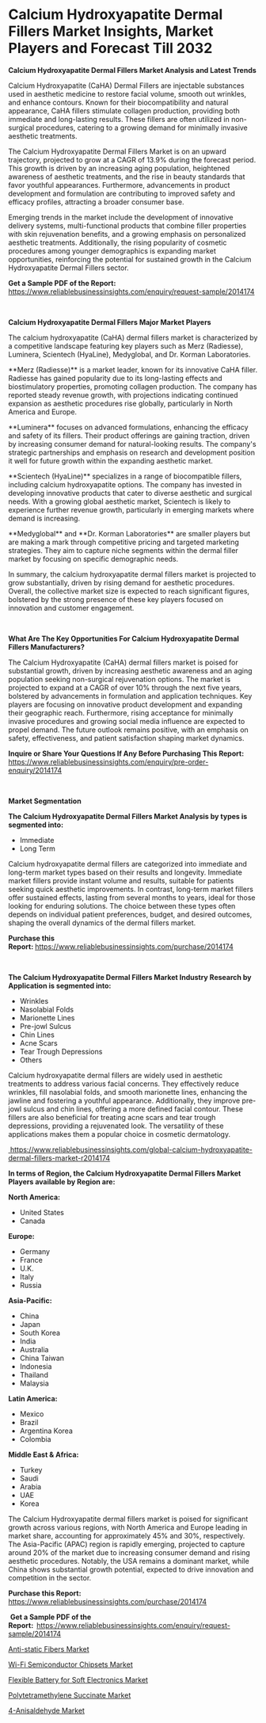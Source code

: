 <p><h1>Calcium Hydroxyapatite Dermal Fillers Market Insights, Market Players and Forecast Till 2032</h1></p><p><strong>Calcium Hydroxyapatite Dermal Fillers Market Analysis and Latest Trends</strong></p>
<p><p>Calcium Hydroxyapatite (CaHA) Dermal Fillers are injectable substances used in aesthetic medicine to restore facial volume, smooth out wrinkles, and enhance contours. Known for their biocompatibility and natural appearance, CaHA fillers stimulate collagen production, providing both immediate and long-lasting results. These fillers are often utilized in non-surgical procedures, catering to a growing demand for minimally invasive aesthetic treatments.</p><p>The Calcium Hydroxyapatite Dermal Fillers Market is on an upward trajectory, projected to grow at a CAGR of 13.9% during the forecast period. This growth is driven by an increasing aging population, heightened awareness of aesthetic treatments, and the rise in beauty standards that favor youthful appearances. Furthermore, advancements in product development and formulation are contributing to improved safety and efficacy profiles, attracting a broader consumer base.</p><p>Emerging trends in the market include the development of innovative delivery systems, multi-functional products that combine filler properties with skin rejuvenation benefits, and a growing emphasis on personalized aesthetic treatments. Additionally, the rising popularity of cosmetic procedures among younger demographics is expanding market opportunities, reinforcing the potential for sustained growth in the Calcium Hydroxyapatite Dermal Fillers sector.</p></p>
<p><strong>Get a Sample PDF of the Report:&nbsp;</strong> <a href="https://www.reliablebusinessinsights.com/enquiry/request-sample/2014174?utm_campaign=62&utm_medium=2&utm_source=Github&utm_content=ia&utm_term=29032025&utm_id=calcium-hydroxyapatite-dermal-fillers">https://www.reliablebusinessinsights.com/enquiry/request-sample/2014174</a></p>
<p>&nbsp;</p>
<p><strong>Calcium Hydroxyapatite Dermal Fillers Major Market Players</strong></p>
<p><p>The calcium hydroxyapatite (CaHA) dermal fillers market is characterized by a competitive landscape featuring key players such as Merz (Radiesse), Luminera, Scientech (HyaLine), Medyglobal, and Dr. Korman Laboratories. </p><p>**Merz (Radiesse)** is a market leader, known for its innovative CaHA filler. Radiesse has gained popularity due to its long-lasting effects and biostimulatory properties, promoting collagen production. The company has reported steady revenue growth, with projections indicating continued expansion as aesthetic procedures rise globally, particularly in North America and Europe.</p><p>**Luminera** focuses on advanced formulations, enhancing the efficacy and safety of its fillers. Their product offerings are gaining traction, driven by increasing consumer demand for natural-looking results. The company's strategic partnerships and emphasis on research and development position it well for future growth within the expanding aesthetic market.</p><p>**Scientech (HyaLine)** specializes in a range of biocompatible fillers, including calcium hydroxyapatite options. The company has invested in developing innovative products that cater to diverse aesthetic and surgical needs. With a growing global aesthetic market, Scientech is likely to experience further revenue growth, particularly in emerging markets where demand is increasing.</p><p>**Medyglobal** and **Dr. Korman Laboratories** are smaller players but are making a mark through competitive pricing and targeted marketing strategies. They aim to capture niche segments within the dermal filler market by focusing on specific demographic needs.</p><p>In summary, the calcium hydroxyapatite dermal fillers market is projected to grow substantially, driven by rising demand for aesthetic procedures. Overall, the collective market size is expected to reach significant figures, bolstered by the strong presence of these key players focused on innovation and customer engagement.</p></p>
<p>&nbsp;</p>
<p><strong>What Are The Key Opportunities For Calcium Hydroxyapatite Dermal Fillers Manufacturers?</strong></p>
<p><p>The Calcium Hydroxyapatite (CaHA) dermal fillers market is poised for substantial growth, driven by increasing aesthetic awareness and an aging population seeking non-surgical rejuvenation options. The market is projected to expand at a CAGR of over 10% through the next five years, bolstered by advancements in formulation and application techniques. Key players are focusing on innovative product development and expanding their geographic reach. Furthermore, rising acceptance for minimally invasive procedures and growing social media influence are expected to propel demand. The future outlook remains positive, with an emphasis on safety, effectiveness, and patient satisfaction shaping market dynamics.</p></p>
<p><strong>Inquire or Share Your Questions If Any Before Purchasing This Report:</strong> <a href="https://www.reliablebusinessinsights.com/enquiry/pre-order-enquiry/2014174?utm_campaign=62&utm_medium=2&utm_source=Github&utm_content=ia&utm_term=29032025&utm_id=calcium-hydroxyapatite-dermal-fillers">https://www.reliablebusinessinsights.com/enquiry/pre-order-enquiry/2014174</a></p>
<p>&nbsp;</p>
<p><strong>Market Segmentation</strong></p>
<p><strong>The Calcium Hydroxyapatite Dermal Fillers Market Analysis by types is segmented into:</strong></p>
<p><ul><li>Immediate</li><li>Long Term</li></ul></p>
<p><p>Calcium hydroxyapatite dermal fillers are categorized into immediate and long-term market types based on their results and longevity. Immediate market fillers provide instant volume and results, suitable for patients seeking quick aesthetic improvements. In contrast, long-term market fillers offer sustained effects, lasting from several months to years, ideal for those looking for enduring solutions. The choice between these types often depends on individual patient preferences, budget, and desired outcomes, shaping the overall dynamics of the dermal fillers market.</p></p>
<p><strong>Purchase this Report:&nbsp;</strong><a href="https://www.reliablebusinessinsights.com/purchase/2014174?utm_campaign=62&utm_medium=2&utm_source=Github&utm_content=ia&utm_term=29032025&utm_id=calcium-hydroxyapatite-dermal-fillers">https://www.reliablebusinessinsights.com/purchase/2014174</a></p>
<p>&nbsp;</p>
<p><strong>The Calcium Hydroxyapatite Dermal Fillers Market Industry Research by Application is segmented into:</strong></p>
<p><ul><li>Wrinkles</li><li>Nasolabial Folds</li><li>Marionette Lines</li><li>Pre-jowl Sulcus</li><li>Chin Lines</li><li>Acne Scars</li><li>Tear Trough Depressions</li><li>Others</li></ul></p>
<p><p>Calcium hydroxyapatite dermal fillers are widely used in aesthetic treatments to address various facial concerns. They effectively reduce wrinkles, fill nasolabial folds, and smooth marionette lines, enhancing the jawline and fostering a youthful appearance. Additionally, they improve pre-jowl sulcus and chin lines, offering a more defined facial contour. These fillers are also beneficial for treating acne scars and tear trough depressions, providing a rejuvenated look. The versatility of these applications makes them a popular choice in cosmetic dermatology.</p></p>
<p><a href="https://www.reliablebusinessinsights.com/global-calcium-hydroxyapatite-dermal-fillers-market-r2014174?utm_campaign=62&utm_medium=2&utm_source=Github&utm_content=ia&utm_term=29032025&utm_id=calcium-hydroxyapatite-dermal-fillers">&nbsp;https://www.reliablebusinessinsights.com/global-calcium-hydroxyapatite-dermal-fillers-market-r2014174</a></p>
<p><strong>In terms of Region, the Calcium Hydroxyapatite Dermal Fillers Market Players available by Region are:</strong></p>
<p>
    <p> <strong> North America: </strong>
        <ul>
            <li>United States</li>
            <li>Canada</li>
        </ul>
        </p> 
    <p> <strong> Europe: </strong>
        <ul>
            <li>Germany</li>
            <li>France</li>
            <li>U.K.</li>
            <li>Italy</li>
            <li>Russia</li>
        </ul>
        </p> 
    <p> <strong> Asia-Pacific: </strong>
        <ul>
            <li>China</li>
            <li>Japan</li>
            <li>South Korea</li>
            <li>India</li>
            <li>Australia</li>
            <li>China Taiwan</li>
            <li>Indonesia</li>
            <li>Thailand</li>
            <li>Malaysia</li>
        </ul>
        </p> 
    <p> <strong> Latin America: </strong>
        <ul>
            <li>Mexico</li>
            <li>Brazil</li>
            <li>Argentina Korea</li>
            <li>Colombia</li>
        </ul>
        </p> 
    <p> <strong> Middle East & Africa: </strong>
        <ul>
            <li>Turkey</li>
            <li>Saudi</li>
            <li>Arabia</li>
            <li>UAE</li>
            <li>Korea</li>
        </ul>
    </p>
    </p>
<p><p>The Calcium Hydroxyapatite dermal fillers market is poised for significant growth across various regions, with North America and Europe leading in market share, accounting for approximately 45% and 30%, respectively. The Asia-Pacific (APAC) region is rapidly emerging, projected to capture around 20% of the market due to increasing consumer demand and rising aesthetic procedures. Notably, the USA remains a dominant market, while China shows substantial growth potential, expected to drive innovation and competition in the sector.</p></p>
<p><strong>Purchase this Report: </strong><a href="https://www.reliablebusinessinsights.com/purchase/2014174?utm_campaign=62&utm_medium=2&utm_source=Github&utm_content=ia&utm_term=29032025&utm_id=calcium-hydroxyapatite-dermal-fillers">https://www.reliablebusinessinsights.com/purchase/2014174</a></p>
<p>&nbsp;<strong>Get a Sample PDF of the Report:&nbsp;&nbsp;</strong><a href="https://www.reliablebusinessinsights.com/enquiry/request-sample/2014174?utm_campaign=62&utm_medium=2&utm_source=Github&utm_content=ia&utm_term=29032025&utm_id=calcium-hydroxyapatite-dermal-fillers">https://www.reliablebusinessinsights.com/enquiry/request-sample/2014174</a></p>
<p><strong></strong></p>
<p><p><a href="https://github.com/bibzmuiko/Market-Research-Report-List-1/blob/main/anti-static-fibers-market.md?utm_campaign=62&utm_medium=2&utm_source=Github&utm_content=ia&utm_term=29032025&utm_id=calcium-hydroxyapatite-dermal-fillers">Anti-static Fibers Market</a></p><p><a href="https://github.com/vaeilabin/Market-Research-Report-List-1/blob/main/wi-fi-semiconductor-chipsets-market.md?utm_campaign=62&utm_medium=2&utm_source=Github&utm_content=ia&utm_term=29032025&utm_id=calcium-hydroxyapatite-dermal-fillers">Wi-Fi Semiconductor Chipsets Market</a></p><p><a href="https://github.com/alekitanis/Market-Research-Report-List-1/blob/main/flexible-battery-for-soft-electronics-market.md?utm_campaign=62&utm_medium=2&utm_source=Github&utm_content=ia&utm_term=29032025&utm_id=calcium-hydroxyapatite-dermal-fillers">Flexible Battery for Soft Electronics Market</a></p><p><a href="https://github.com/kumadenthela/Market-Research-Report-List-1/blob/main/polytetramethylene-succinate-market.md?utm_campaign=62&utm_medium=2&utm_source=Github&utm_content=ia&utm_term=29032025&utm_id=calcium-hydroxyapatite-dermal-fillers">Polytetramethylene Succinate Market</a></p><p><a href="https://github.com/ikokwuihepa/Market-Research-Report-List-1/blob/main/4-anisaldehyde-market.md?utm_campaign=62&utm_medium=2&utm_source=Github&utm_content=ia&utm_term=29032025&utm_id=calcium-hydroxyapatite-dermal-fillers">4-Anisaldehyde Market</a></p></p>